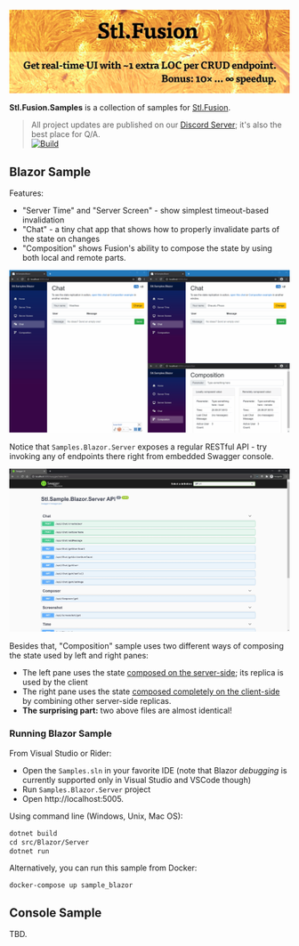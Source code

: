 ![](docs/img/Banner.jpg)

**Stl.Fusion.Samples** is a collection of samples for [Stl.Fusion](https://github.com/servicetitan/Stl.Fusion).

> All project updates are published on our [Discord Server](https://discord.gg/EKEwv6d); it's also the best place for Q/A.\
> [![Build](https://github.com/servicetitan/Stl.Fusion.Samples/workflows/Build/badge.svg)](https://github.com/servicetitan/Stl.Extras/actions?query=workflow%3A%22Build%22)

## Blazor Sample ###

Features:
* "Server Time" and "Server Screen" - show simplest timeout-based invalidation
* "Chat" - a tiny chat app that shows how to properly invalidate parts of the state 
  on changes
* "Composition" shows Fusion's ability to compose the state by using both 
  local and remote parts.

![](docs/img/Samples-Blazor.gif)

Notice that `Samples.Blazor.Server` exposes a regular RESTful API -
try invoking any of endpoints there right from embedded Swagger console.

![](docs/img/SwaggerDoc.jpg)

Besides that, "Composition" sample uses two different ways of composing the
state used by left and right panes:
  * The left pane uses the state
    [composed on the server-side](https://github.com/servicetitan/Stl.Fusion.Samples/blob/master/src/Blazor/Server/Services/ServerSideComposerService.cs);
    its replica is used by the client
  * The right pane uses the state
    [composed completely on the client-side](https://github.com/servicetitan/Stl.Fusion.Samples/blob/master/src/Blazor/Client/Services/ClientSideComposerService.cs) 
    by combining other server-side replicas.
  * **The surprising part:** two above files are almost identical!

### Running Blazor Sample

From Visual Studio or Rider:
* Open the `Samples.sln` in your favorite IDE
(note that Blazor *debugging* is currently supported only in Visual Studio and VSCode though)
* Run `Samples.Blazor.Server` project
* Open http://localhost:5005.

Using command line (Windows, Unix, Mac OS):
```
dotnet build
cd src/Blazor/Server
dotnet run
```

Alternatively, you can run this sample from Docker:
```cmd
docker-compose up sample_blazor
```

## Console Sample ###

TBD.
